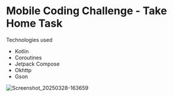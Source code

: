 # Mobile Coding Challenge - Take Home Task
Technologies used
- Kotlin
- Coroutines
- Jetpack Compose
- Okhttp
- Gson

![Screenshot_20250328-163659](https://github.com/user-attachments/assets/fcf9e4b4-9b27-4f16-97bd-775dad88a40a)
